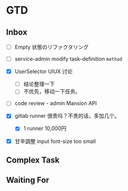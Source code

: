 # GTD

## Inbox

- [ ] Empty 状態のリファクタリング
- [ ] service-admin modify task-definition `method`
- [x] UserSelector UIUX 讨论
  - [ ] 结论整理一下
  - [ ] 不优先，移动一下任务。
- [ ] code review - admin Mansion API
- [x] gitlab runner 很贵吗？不贵的话，多加几个。
  - [x] 1 runner 10,000円
- [x] 甘辛調整 input font-size too small


## Complex Task

## Waiting For

